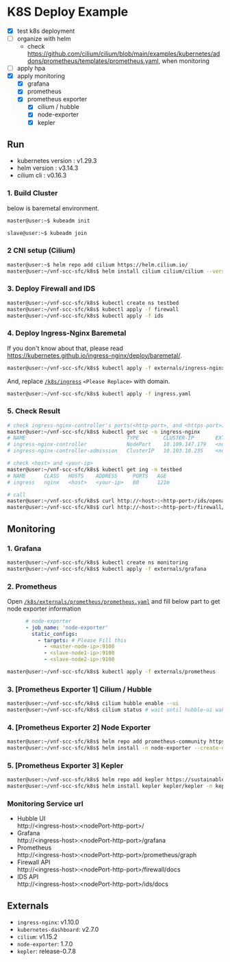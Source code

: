 # K8S Deploy Example

- [x] test k8s deployment
- [ ] organize with helm
  - check https://github.com/cilium/cilium/blob/main/examples/kubernetes/addons/prometheus/templates/prometheus.yaml, when monitoring 
- [ ] apply hpa
- [x] apply monitoring
  - [x] grafana
  - [x] prometheus
  - [x] prometheus exporter
    - [x] cilium / hubble
    - [x] node-exporter
    - [x] kepler

## Run

- kubernetes version : v1.29.3
- helm version : v3.14.3
- cilium cli : v0.16.3

### 1. Build Cluster

below is baremetal environment.

```bash
master@user:~$ kubeadm init
```


```bash
slave@user:~$ kubeadm join
```

### 2 CNI setup (Cilium)

```bash
master@user:~$ helm repo add cilium https://helm.cilium.io/
master@user:~/vnf-scc-sfc/k8s$ helm install cilium cilium/cilium --version 1.15.2 -n kube-system -f externals/cilium/values.yaml
```

### 3. Deploy Firewall and IDS

```bash
master@user:~/vnf-scc-sfc/k8s$ kubectl create ns testbed
master@user:~/vnf-scc-sfc/k8s$ kubectl apply -f firewall
master@user:~/vnf-scc-sfc/k8s$ kubectl apply -f ids
```

### 4. Deploy Ingress-Nginx Baremetal

If you don't know about that, please read https://kubernetes.github.io/ingress-nginx/deploy/baremetal/.

```bash
master@user:~/vnf-scc-sfc/k8s$ kubectl apply -f externals/ingress-nginx-baremetal.yaml
```

And, replace [`/k8s/ingress`](/k8s/ingress.yaml) `<Please Replace>` with domain.

```bash
master@user:~/vnf-scc-sfc/k8s$ kubectl apply -f ingress.yaml
```

### 5. Check Result

```bash
# check ingress-nginx-controller's ports(<http-port>, and <https-port>)
master@user:~/vnf-scc-sfc/k8s$ kubectl get svc -n ingress-nginx 
# NAME                                 TYPE        CLUSTER-IP       EXTERNAL-IP   PORT(S)                                   AGE
# ingress-nginx-controller             NodePort    10.109.147.179   <none>        80:<http-port>/TCP,443:<https-port>/TCP   123m
# ingress-nginx-controller-admission   ClusterIP   10.103.10.235    <none>        443/TCP                                   123m

# check <host> and <your-ip>
master@user:~/vnf-scc-sfc/k8s$ kubectl get ing -n testbed
# NAME      CLASS   HOSTS    ADDRESS     PORTS   AGE
# ingress   nginx   <host>   <your-ip>   80      121m

# call
master@user:~/vnf-scc-sfc/k8s$ curl http://<host>:<http-port>/ids/openapi.json
master@user:~/vnf-scc-sfc/k8s$ curl http://<host>:<http-port>/firewall/openapi.json
```

## Monitoring

### 1. Grafana

```bash
master@user:~/vnf-scc-sfc/k8s$ kubectl create ns monitoring
master@user:~/vnf-scc-sfc/k8s$ kubectl apply -f externals/grafana
```

### 2. Prometheus

Open [`/k8s/externals/prometheus/prometheus.yaml`](/k8s/externals/prometheus/prometheus.yaml) and fill below part to get node exporter information
```yaml
      # node-exporter
      - job_name: 'node-exporter'
        static_configs:
          - targets: # Please Fill this
            - <master-node-ip>:9100
            - <slave-node1-ip>:9100
            - <slave-node2-ip>:9100
```

```bash
master@user:~/vnf-scc-sfc/k8s$ kubectl apply -f externals/prometheus
```

### 3. [Prometheus Exporter 1] Cilium / Hubble

```bash
master@user:~/vnf-scc-sfc/k8s$ cilium hubble enable --ui
master@user:~/vnf-scc-sfc/k8s$ cilium status # wait until hubble-ui wake up
```

### 4. [Prometheus Exporter 2] Node Exporter

```bash
master@user:~/vnf-scc-sfc/k8s$ helm repo add prometheus-community https://prometheus-community.github.io/helm-charts
master@user:~/vnf-scc-sfc/k8s$ helm install -n node-exporter --create-namespace --version 1.7.0 -f externals/node-exporter/value.yaml
```

### 5. [Prometheus Exporter 3] Kepler

```bash
master@user:~/vnf-scc-sfc/k8s$ helm repo add kepler https://sustainable-computing-io.github.io/kepler-helm-chart
master@user:~/vnf-scc-sfc/k8s$ helm install kepler kepler/kepler -n kepler --create-namespace --version release-0.7.8 -f externals/kepler/value.yaml
```

### Monitoring Service url

- Hubble UI  
  http://\<ingress-host\>:\<nodePort-http-port\>/
- Grafana  
  http://\<ingress-host\>:\<nodePort-http-port\>/grafana
- Prometheus  
  http://\<ingress-host\>:\<nodePort-http-port\>/prometheus/graph
- Firewall API  
  http://\<ingress-host\>:\<nodePort-http-port\>/firewall/docs
- IDS API  
  http://\<ingress-host\>:\<nodePort-http-port\>/ids/docs


## Externals

- `ingress-nginx`: v1.10.0
- `kubernetes-dashboard`: v2.7.0
- `cilium`: v1.15.2
- `node-exporter`: 1.7.0
- `kepler`: release-0.7.8
